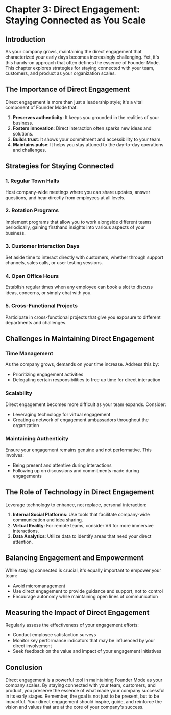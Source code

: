 # Chapter 3: Direct Engagement: Staying Connected as You Scale

## Introduction

As your company grows, maintaining the direct engagement that characterized your early days becomes increasingly challenging. Yet, it's this hands-on approach that often defines the essence of Founder Mode. This chapter explores strategies for staying connected with your team, customers, and product as your organization scales.

## The Importance of Direct Engagement

Direct engagement is more than just a leadership style; it's a vital component of Founder Mode that:

1. **Preserves authenticity**: It keeps you grounded in the realities of your business.
2. **Fosters innovation**: Direct interaction often sparks new ideas and solutions.
3. **Builds trust**: It shows your commitment and accessibility to your team.
4. **Maintains pulse**: It helps you stay attuned to the day-to-day operations and challenges.

## Strategies for Staying Connected

### 1. Regular Town Halls

Host company-wide meetings where you can share updates, answer questions, and hear directly from employees at all levels.

### 2. Rotation Programs

Implement programs that allow you to work alongside different teams periodically, gaining firsthand insights into various aspects of your business.

### 3. Customer Interaction Days

Set aside time to interact directly with customers, whether through support channels, sales calls, or user testing sessions.

### 4. Open Office Hours

Establish regular times when any employee can book a slot to discuss ideas, concerns, or simply chat with you.

### 5. Cross-Functional Projects

Participate in cross-functional projects that give you exposure to different departments and challenges.

## Challenges in Maintaining Direct Engagement

### Time Management

As the company grows, demands on your time increase. Address this by:

- Prioritizing engagement activities
- Delegating certain responsibilities to free up time for direct interaction

### Scalability

Direct engagement becomes more difficult as your team expands. Consider:

- Leveraging technology for virtual engagement
- Creating a network of engagement ambassadors throughout the organization

### Maintaining Authenticity

Ensure your engagement remains genuine and not performative. This involves:

- Being present and attentive during interactions
- Following up on discussions and commitments made during engagements

## The Role of Technology in Direct Engagement

Leverage technology to enhance, not replace, personal interaction:

1. **Internal Social Platforms**: Use tools that facilitate company-wide communication and idea sharing.
2. **Virtual Reality**: For remote teams, consider VR for more immersive interactions.
3. **Data Analytics**: Utilize data to identify areas that need your direct attention.

## Balancing Engagement and Empowerment

While staying connected is crucial, it's equally important to empower your team:

- Avoid micromanagement
- Use direct engagement to provide guidance and support, not to control
- Encourage autonomy while maintaining open lines of communication

## Measuring the Impact of Direct Engagement

Regularly assess the effectiveness of your engagement efforts:

- Conduct employee satisfaction surveys
- Monitor key performance indicators that may be influenced by your direct involvement
- Seek feedback on the value and impact of your engagement initiatives

## Conclusion

Direct engagement is a powerful tool in maintaining Founder Mode as your company scales. By staying connected with your team, customers, and product, you preserve the essence of what made your company successful in its early stages. Remember, the goal is not just to be present, but to be impactful. Your direct engagement should inspire, guide, and reinforce the vision and values that are at the core of your company's success.

